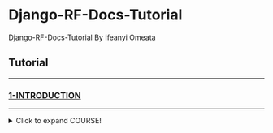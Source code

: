 # Django-RF-Docs-Tutorial

Django-RF-Docs-Tutorial By Ifeanyi Omeata

## Tutorial

---

### [1-INTRODUCTION](#)

---
<details>
  <summary>Click to expand COURSE!</summary>

### 1. Django RF Docs

### [https://www.django-rest-framework.org/](https://www.django-rest-framework.org/)

### 2. Create a virtual environment

```python
  python -m venv venv
  source venv/bin/activate

  python -m venv venv
  Set-ExecutionPolicy Unrestricted -Scope Process
  venv\Scripts\activate
```

### 3. Install Django and Django REST framework

```python
  pip install django django-rest-framework django-shortcuts
```
```python
  pip freeze
```
```python
  pip install -r requirements.txt
```
```python
  pip freeze > requirements.txt
```

### 4. Set up a new project with a single application
```python
  django-admin startproject tutorial .
```
```python
  django-admin startapp quickstart
```

### 5. Sync your database for the first time
```python
  python manage.py makemigrations
```
```python
  python manage.py migrate
```

### 6. Add Django Rest Framework to settings - [here](https://github.com/iomeata/Django-API-Tutorial-1/commit/388d9ef90e787e6836b472370251500993521611)

</details>